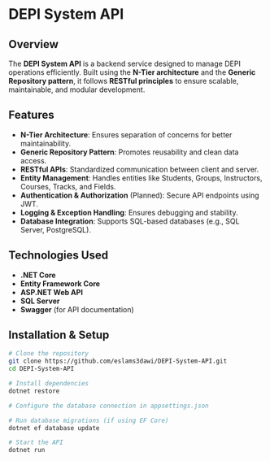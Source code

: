 # DEPI System API

## Overview
The **DEPI System API** is a backend service designed to manage DEPI operations efficiently. Built using the **N-Tier architecture** and the **Generic Repository pattern**, it follows **RESTful principles** to ensure scalable, maintainable, and modular development.

## Features
- **N-Tier Architecture**: Ensures separation of concerns for better maintainability.
- **Generic Repository Pattern**: Promotes reusability and clean data access.
- **RESTful APIs**: Standardized communication between client and server.
- **Entity Management**: Handles entities like Students, Groups, Instructors, Courses, Tracks, and Fields.
- **Authentication & Authorization** (Planned): Secure API endpoints using JWT.
- **Logging & Exception Handling**: Ensures debugging and stability.
- **Database Integration**: Supports SQL-based databases (e.g., SQL Server, PostgreSQL).

## Technologies Used
- **.NET Core**
- **Entity Framework Core**
- **ASP.NET Web API**
- **SQL Server**
- **Swagger** (for API documentation)

## Installation & Setup
```sh
# Clone the repository
git clone https://github.com/eslams3dawi/DEPI-System-API.git
cd DEPI-System-API

# Install dependencies
dotnet restore

# Configure the database connection in appsettings.json

# Run database migrations (if using EF Core)
dotnet ef database update

# Start the API
dotnet run
```
